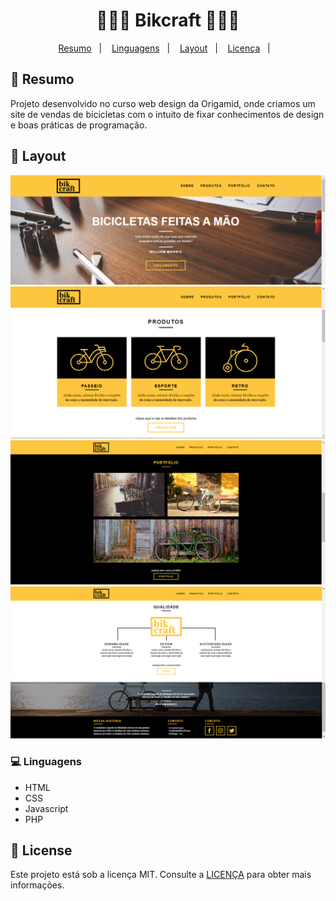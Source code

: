 <h1 align="center">
  🚴🏻‍♂️ Bikcraft 🚴🏻‍♂️
</h1>

<p align="center">
<a href="#-projeto">Resumo</a>&nbsp;&nbsp;&nbsp;|&nbsp;&nbsp;&nbsp;
  <a href="#rocket-tecnologias">Linguagens</a>&nbsp;&nbsp;&nbsp;|&nbsp;&nbsp;&nbsp;  
  <a href="#-layout">Layout</a>&nbsp;&nbsp;&nbsp;|&nbsp;&nbsp;&nbsp;
  <a href="#-license">Licença</a>&nbsp;&nbsp;&nbsp;|&nbsp;&nbsp;&nbsp;
</p>

## 🚀 Resumo

Projeto desenvolvido no curso web design da Origamid, onde criamos um site de vendas de bicicletas com o intuito de fixar conhecimentos de design e boas práticas de programação.


## 🎨 Layout

![Layout do projeto](https://github.com/fabricioig863/bikcraft/blob/master/layout/Layout%2001.png)
![Layout do projeto](https://github.com/fabricioig863/bikcraft/blob/master/layout/Layout%2002.png)
![Layout do projeto](https://github.com/fabricioig863/bikcraft/blob/master/layout/Layout%2003.png)
![Layout do projeto](https://github.com/fabricioig863/bikcraft/blob/master/layout/Layout%2004.png)

### 💻 Linguagens 

- HTML
- CSS
- Javascript
- PHP

## 📝 License 

Este projeto está sob a licença MIT. Consulte a [LICENÇA](https://github.com/rafaelmartins92/ecoleta/blob/master/LICENSE) para obter mais informações.
